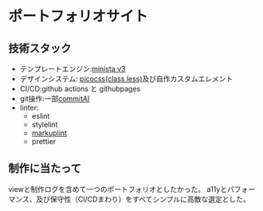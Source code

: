 # ポートフォリオサイト

## 技術スタック

- テンプレートエンジン:[minista v3](https://minista.qranoko.jp/)
- デザインシステム: [picocss(class less)](https://picocss.com/examples/classless/)及び自作カスタムエレメント
- CI/CD:github actions と githubpages
- git操作:一部[commitAI](https://github.com/ahmetkca/CommitAI)
- linter:
    - eslint
    - stylelint
    - [markuplint](https://markuplint.dev/ja/)
    - prettier

## 制作に当たって
viewと制作ログを含めて一つのポートフォリオとしたかった。
a11yとパフォーマンス、及び保守性（CI/CDまわり）をすべてシンプルに高敵な選定とした。